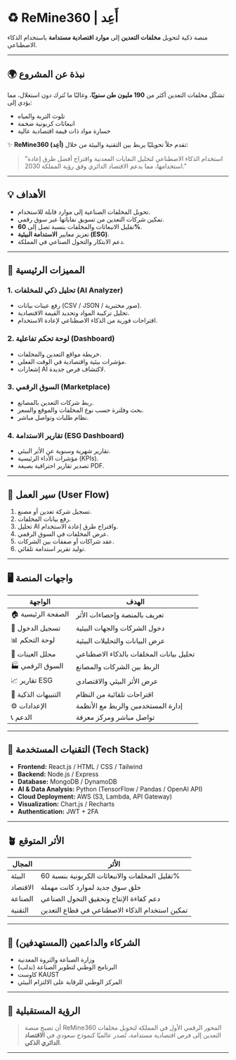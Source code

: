 # ♻️ ReMine360 | أَعِد

منصة ذكية لتحويل **مخلفات التعدين** إلى **موارد اقتصادية مستدامة** باستخدام الذكاء الاصطناعي.

---

## 🌍 نبذة عن المشروع

تشكّل مخلفات التعدين أكثر من **190 مليون طن سنويًا**، وغالبًا ما تُترك دون استغلال، مما يؤدي إلى:
- تلوث التربة والمياه  
- انبعاثات كربونية ضخمة  
- خسارة مواد ذات قيمة اقتصادية عالية  

✨ **ReMine360 (أعِد)** تقدم حلاً تحويليًا يربط بين التقنية والبيئة من خلال:
> "استخدام الذكاء الاصطناعي لتحليل النفايات المعدنية واقتراح أفضل طرق إعادة استخدامها، مما يدعم الاقتصاد الدائري وفق رؤية المملكة 2030."

---

## 💡 الأهداف

- تحويل المخلفات الصناعية إلى موارد قابلة للاستخدام.  
- تمكين شركات التعدين من تسويق نفاياتها عبر سوق رقمي.  
- تقليل الانبعاثات والمخلفات بنسبة تصل إلى **60%**.  
- تعزيز معايير **الاستدامة البيئية (ESG)**.  
- دعم الابتكار والتحول الصناعي في المملكة.

---

## 🧠 المميزات الرئيسية

### 1. **تحليل ذكي للمخلفات (AI Analyzer)**
- رفع عينات بيانات (CSV / JSON / صور مختبرية).  
- تحليل تركيبة المواد وتحديد القيمة الاقتصادية.  
- اقتراحات فورية من الذكاء الاصطناعي لإعادة الاستخدام.

### 2. **لوحة تحكم تفاعلية (Dashboard)**
- خريطة مواقع التعدين والمخلفات.  
- مؤشرات بيئية واقتصادية في الوقت الفعلي.  
- إشعارات AI لاكتشاف فرص جديدة.

### 3. **السوق الرقمي (Marketplace)**
- ربط شركات التعدين بالمصانع.  
- بحث وفلترة حسب نوع المخلفات والموقع والسعر.  
- نظام طلبات وتواصل مباشر.

### 4. **تقارير الاستدامة (ESG Dashboard)**
- تقارير شهرية وسنوية عن الأثر البيئي.  
- مؤشرات الأداء الرئيسية (KPIs).  
- تصدير تقارير احترافية بصيغة PDF.

---

## 🧩 سير العمل (User Flow)

1. تسجيل شركة تعدين أو مصنع.  
2. رفع بيانات المخلفات.  
3. تحليل AI واقتراح طرق إعادة الاستخدام.  
4. عرض المخلفات في السوق الرقمي.  
5. عقد شراكات أو صفقات بين الشركات.  
6. توليد تقرير استدامة تلقائي.  

---

## 🖥️ واجهات المنصة

| الواجهة | الهدف |
|----------|--------|
| 🏠 الصفحة الرئيسية | تعريف بالمنصة وإحصاءات الأثر |
| 👤 تسجيل الدخول | دخول الشركات والجهات البيئية |
| 📊 لوحة التحكم | عرض البيانات والتحليلات البيئية |
| 🧪 محلل العينات | تحليل بيانات المخلفات بالذكاء الاصطناعي |
| 🏭 السوق الرقمي | الربط بين الشركات والمصانع |
| 📈 تقارير ESG | عرض الأثر البيئي والاقتصادي |
| 🔔 التنبيهات الذكية | اقتراحات تلقائية من النظام |
| ⚙️ الإعدادات | إدارة المستخدمين والربط مع الأنظمة |
| 📞 الدعم | تواصل مباشر ومركز معرفة |

---

## 🧰 التقنيات المستخدمة (Tech Stack)

- **Frontend:** React.js / HTML / CSS / Tailwind  
- **Backend:** Node.js / Express  
- **Database:** MongoDB / DynamoDB  
- **AI & Data Analysis:** Python (TensorFlow / Pandas / OpenAI API)  
- **Cloud Deployment:** AWS (S3, Lambda, API Gateway)  
- **Visualization:** Chart.js / Recharts  
- **Authentication:** JWT + 2FA  

---

## 🪴 الأثر المتوقع

| المجال | الأثر |
|---------|--------|
| البيئة | تقليل المخلفات والانبعاثات الكربونية بنسبة 60% |
| الاقتصاد | خلق سوق جديد لموارد كانت مهملة |
| الصناعة | دعم كفاءة الإنتاج وتحقيق التحول الصناعي |
| التقنية | تمكين استخدام الذكاء الاصطناعي في قطاع التعدين |

---

## 🤝 الشركاء والداعمين (المستهدفين)

- وزارة الصناعة والثروة المعدنية  
- البرنامج الوطني لتطوير الصناعة (ندلب)  
- كاوست KAUST  
- المركز الوطني للرقابة على الالتزام البيئي  

---

## 🧭 الرؤية المستقبلية

> أن تصبح منصة ReMine360 المحور الرقمي الأول في المملكة لتحويل مخلفات التعدين إلى فرص اقتصادية مستدامة، تُصدر عالميًا كنموذج سعودي في **الاقتصاد الدائري الذكي**.

---

